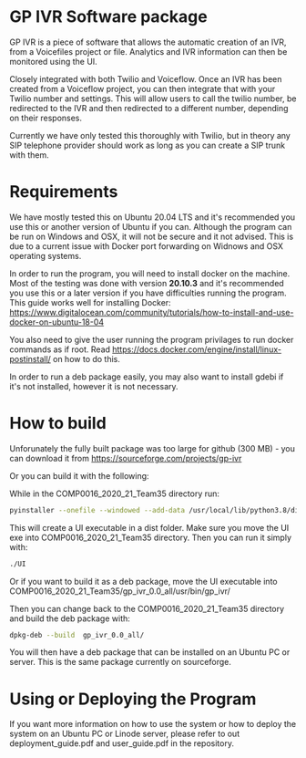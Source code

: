 # GP IVR Software package

GP IVR is a piece of software that allows the automatic creation of an IVR, from a Voicefiles project or file. Analytics and IVR information can then be monitored using the UI.

Closely integrated with both Twilio and Voiceflow. Once an IVR has been created from a Voiceflow project, you can then integrate that with your Twilio number and settings. This will allow users to call the twilio number, be redirected to the IVR and then redirected to a different number, depending on their responses.

Currently we have only tested this thoroughly with Twilio, but in theory any SIP telephone provider should work as long as you can create a SIP trunk with them.

# Requirements

We have mostly tested this on Ubuntu 20.04 LTS and it's recommended you use this or another version of Ubuntu if you can. Although the program can be run on Windows and OSX, it will not be secure and it not advised. This is due to a current issue with Docker port forwarding on Widnows and OSX operating systems.

In order to run the program, you will need to install docker on the machine. Most of the testing was done with version **20.10.3** and it's recommended you use this or a later version if you have difficulties running the program.
This guide works well for installing Docker:
https://www.digitalocean.com/community/tutorials/how-to-install-and-use-docker-on-ubuntu-18-04

You also need to give the user running the program privilages to run docker commands as if root.
Read https://docs.docker.com/engine/install/linux-postinstall/ on how to do this.

In order to run a deb package easily, you may also want to install gdebi if it's not installed, however it is not necessary.

# How to build

Unforunately the fully built package was too large for github (300 MB) - you can download it from https://sourceforge.com/projects/gp-ivr

Or you can build it with the following:

While in the COMP0016_2020_21_Team35 directory run:

```sh
pyinstaller --onefile --windowed --add-data /usr/local/lib/python3.8/dist-packages/librosa/util/example_data:librosa/util/example_data --hidden-import="sklearn.utils._weight_vector" --hidden-import="scipy.special.cython_special" ui_modules/UI.py
```

This will create a UI executable in a dist folder. Make sure you move the UI exe into COMP0016_2020_21_Team35 directory. Then you can run it simply with:

```sh
./UI
```

Or if you want to build it as a deb package, move the UI executable into COMP0016_2020_21_Team35/gp_ivr_0.0_all/usr/bin/gp_ivr/

Then you can change back to the COMP0016_2020_21_Team35 directory and build the deb package with:

```sh
dpkg-deb --build  gp_ivr_0.0_all/
```

You will then have a deb package that can be installed on an Ubuntu PC or server. This is the same package currently on sourceforge.

# Using or Deploying the Program

If you want more information on how to use the system or how to deploy the system on an Ubuntu PC or Linode server, please refer to out deployment_guide.pdf and user_guide.pdf in the repository.
